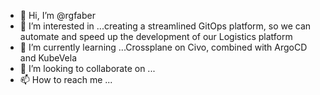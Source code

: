 - 👋 Hi, I’m @rgfaber
- 👀 I’m interested in ...creating a streamlined GitOps platform, so we can automate and speed up the development of our Logistics platform
- 🌱 I’m currently learning ...Crossplane on Civo, combined with ArgoCD and KubeVela
- 💞️ I’m looking to collaborate on ...
- 📫 How to reach me ...

<!---
rgfaber/rgfaber is a ✨ special ✨ repository because its `README.md` (this file) appears on your GitHub profile.
You can click the Preview link to take a look at your changes.
--->
